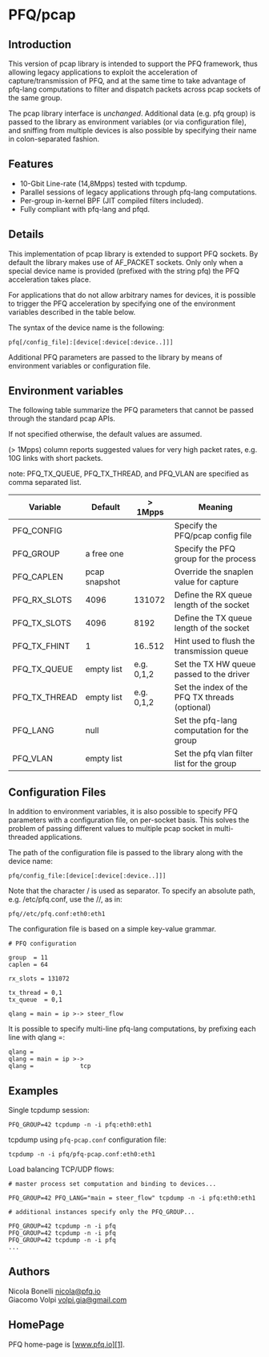 PFQ/pcap 
========

Introduction
------------

This version of pcap library is intended to support the PFQ framework, thus allowing 
legacy applications to exploit the acceleration of capture/transmission of PFQ, and at the 
same time to take advantage of pfq-lang computations to filter and dispatch packets
across pcap sockets of the same group.

The pcap library interface is *unchanged*. Additional data (e.g. pfq group) is passed 
to the library as environment variables (or via configuration file), and sniffing 
from multiple devices is also possible by specifying their name in colon-separated fashion.


Features
--------

* 10-Gbit Line-rate (14,8Mpps) tested with tcpdump.
* Parallel sessions of legacy applications through pfq-lang computations.
* Per-group in-kernel BPF (JIT compiled filters included).
* Fully compliant with pfq-lang and pfqd.


Details
-------

This implementation of pcap library is extended to support PFQ sockets. By default
the library makes use of AF\_PACKET sockets. Only only when a special device name 
is provided (prefixed with the string pfq) the PFQ acceleration takes place. 

For applications that do not allow arbitrary names for devices, it is possible 
to trigger the PFQ acceleration by specifying one of the environment variables
described in the table below.

The syntax of the device name is the following:

```
pfq[/config_file]:[device[:device[:device..]]]
```

Additional PFQ parameters are passed to the library by means of environment variables 
or configuration file.


Environment variables
---------------------

The following table summarize the PFQ parameters that cannot be passed through the 
standard pcap APIs.

If not specified otherwise, the default values are assumed. 

(> 1Mpps) column reports suggested values for very high packet rates, 
e.g. 10G links with short packets. 

note: PFQ\_TX\_QUEUE, PFQ\_TX\_THREAD, and PFQ\_VLAN are specified as comma separated list.


Variable          |    Default    |  > 1Mpps  | Meaning
------------------|---------------|-----------|--------------------------------------------
PFQ\_CONFIG       |               |           | Specify the PFQ/pcap config file
PFQ\_GROUP        |  a free one   |           | Specify the PFQ group for the process
PFQ\_CAPLEN       | pcap snapshot |           | Override the snaplen value for capture
PFQ\_RX\_SLOTS    |    4096       |  131072   | Define the RX queue length of the socket   
PFQ\_TX\_SLOTS    |    4096       |   8192    | Define the TX queue length of the socket   
PFQ\_TX\_FHINT    |      1        | 16..512   | Hint used to flush the transmission queue
PFQ\_TX\_QUEUE    | empty list    |e.g. 0,1,2 | Set the TX HW queue passed to the driver
PFQ\_TX\_THREAD   | empty list    |e.g. 0,1,2 | Set the index of the PFQ TX threads (optional)
PFQ\_LANG         |    null       |           | Set the pfq-lang computation for the group
PFQ\_VLAN         | empty list    |           | Set the pfq vlan filter list for the group


Configuration Files
-------------------

In addition to environment variables, it is also possible to specify PFQ parameters with 
a configuration file, on per-socket basis. This solves the problem of passing different values 
to multiple pcap socket in multi-threaded applications.

The path of the configuration file is passed to the library along with the device name:

```
pfq/config_file:[device[:device[:device..]]]
```
Note that the character / is used as separator. To specify an absolute path, e.g. /etc/pfq.conf, 
use the //, as in:


```
pfq//etc/pfq.conf:eth0:eth1
```

The configuration file is based on a simple key-value grammar.

```
# PFQ configuration 

group  = 11
caplen = 64

rx_slots = 131072

tx_thread = 0,1
tx_queue  = 0,1

qlang = main = ip >-> steer_flow
```

It is possible to specify multi-line pfq-lang computations, by prefixing each
line with qlang =:


```
qlang =
qlang = main = ip >-> 
qlang =             tcp
```

Examples
--------

Single tcpdump session:

```
PFQ_GROUP=42 tcpdump -n -i pfq:eth0:eth1
```

tcpdump using `pfq-pcap.conf` configuration file:

```
tcpdump -n -i pfq/pfq-pcap.conf:eth0:eth1
```

Load balancing TCP/UDP flows:

```
# master process set computation and binding to devices...

PFQ_GROUP=42 PFQ_LANG="main = steer_flow" tcpdump -n -i pfq:eth0:eth1

# additional instances specify only the PFQ_GROUP...

PFQ_GROUP=42 tcpdump -n -i pfq
PFQ_GROUP=42 tcpdump -n -i pfq
PFQ_GROUP=42 tcpdump -n -i pfq
...
```

Authors
-------

Nicola Bonelli <nicola@pfq.io>  
Giacomo Volpi <volpi.gia@gmail.com>


HomePage
--------

PFQ home-page is [www.pfq.io][1]. 


[1]: http://www.pfq.io
